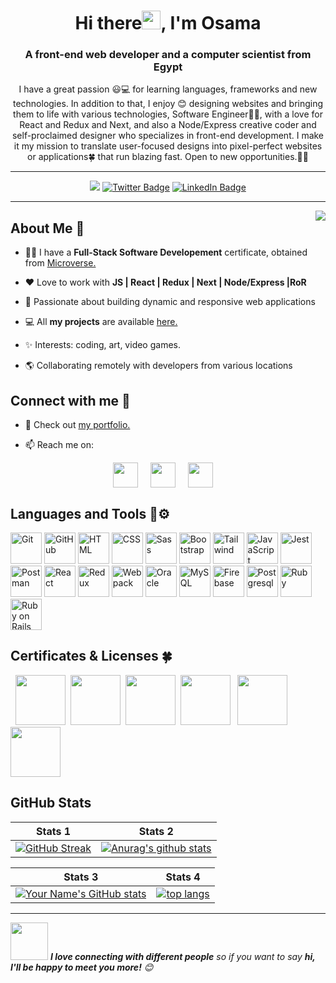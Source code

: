<h1 align="center"> Hi there<img src="https://media.giphy.com/media/hvRJCLFzcasrR4ia7z/giphy.gif" width="30px">, I'm Osama</h1>
<h3 align="center">A front-end web developer and a computer scientist from Egypt</h3>

<p align="center">I have a great passion 😃💻 for learning languages, frameworks and new technologies. In addition to that, I enjoy 😊 designing websites and bringing them to life with various technologies, Software Engineer👩‍💻, with a love for React and Redux and Next, and also a Node/Express creative coder and self-proclaimed designer who specializes in front-end development. I make it my mission to translate user-focused designs into pixel-perfect websites or applications🍀 that run blazing fast. Open to new opportunities.🚀💯</p>

---

<div align="center">
 
![](https://komarev.com/ghpvc/?username=osamaashraf6&label=VIEWS)
[![Twitter Badge](https://img.shields.io/badge/Twitter-Profile-informational?style=flat&logo=twitter&logoColor=white&color=1CA2F1)](https://twitter.com/OsamaAshraf578?t=l75KjrhQgK4h-vSPfgk1gA&s=08)
[![LinkedIn Badge](https://img.shields.io/badge/LinkedIn-Profile-informational?style=flat&logo=linkedin&logoColor=white&color=0D76A8)](https://www.linkedin.com/in/osamaashraf6/)
  
</div>

---

<img align="right" src="https://media2.giphy.com/media/L1R1tvI9svkIWwpVYr/giphy.gif?cid=790b76112be03f92de5e356ca9c83066f76d54710feb3b75&rid=giphy.gif&ct=g">

## About Me 🚀



- 👩‍💻 I have a **Full-Stack Software Developement** certificate, obtained from [Microverse.](https://github.com/microverseinc)

- ❤️ Love to work with **JS | React | Redux | Next | Node/Express |RoR**

- 🌱 Passionate about building dynamic and responsive web applications

- 💻 All **my projects** are available [here.](https://github.com/osamaashraf6?tab=repositories)

- ✨ Interests: coding, art, video games.

- 🌎 Collaborating remotely with developers from various locations

## Connect with me 🤝

- 🚀 Check out [my portfolio.](https://osamaashraf6.github.io/portfolio/)

- 📫 Reach me on:

<p align="center">
<a  href="https://twitter.com/OsamaAshraf578"  target="_blank">
<img  align="center"  src="https://img.icons8.com/doodle/2x/twitter.png" height="40"  width="40"  /></a>
&#8287;&#8287;&#8287;
<a  href="https://www.linkedin.com/in/osamaashraf6/?lipi=urn%3Ali%3Apage%3Ad_flagship3_feed%3BCWr0%2BvDiTOWKD0ZE3UXnuA%3D%3D"  target="_blank">
<img  align="center"  src="https://img.icons8.com/doodle/2x/linkedin.png" height="40"  width="40"  /></a>
&#8287;&#8287;&#8287;
<a href="mailto:osamaashraf668@gmail.com" target="_blank">
<img  align="center"  src="https://img.icons8.com/doodle/2x/gmail.png"  height="40"  width="40"  /></a> 
&#8287;&#8287;&#8287;
</p>




<h2 align="left">Languages and Tools 💼⚙️</h2>
<p align="left">
<div>
	<img height="50" src="https://user-images.githubusercontent.com/25181517/117364277-fc4eb280-aebd-11eb-8769-a3583c6a2037.png" alt="Git" title="Git" />
	<img height="50" src="https://user-images.githubusercontent.com/25181517/117364276-fc4eb280-aebd-11eb-92ba-8a6ef74b7313.png" alt="GitHub" title="GitHub" />
	<img height="50" src="https://user-images.githubusercontent.com/25181517/117447535-f00a3a00-af3d-11eb-89bf-45aaf56dbaf1.png" alt="HTML" title="HTML" />
	<img height="50" src="https://user-images.githubusercontent.com/25181517/117447663-0fa16280-af3e-11eb-8677-bcf8e4f8e298.png" alt="CSS" title="CSS" />
	<img height="50" src="https://github.com/get-icon/geticon/raw/master/icons/sass.svg" alt="Sass" title="Sass" />
	<img height="50" src="https://user-images.githubusercontent.com/25181517/121402101-c89df700-c959-11eb-8b4a-bbadf9e84b30.png" alt="Bootstrap" title="Bootstrap" />
	<img height="50" src="https://raw.githubusercontent.com/michaelkolesidis/tech-icons/3f4f5fbef9a8e5dae8dc9cab983472a9222993b9/icons/tailwindcss/tailwindcss-plain.svg" alt="Tailwind" title="Tailwind" />
	<img height="50" src="https://user-images.githubusercontent.com/25181517/117447155-6a868a00-af3d-11eb-9cfe-245df15c9f3f.png" alt="JavaScript" title="JavaScript" />
	<img height="50" src="https://github.com/get-icon/geticon/raw/master/icons/jest.svg" alt="Jest" title="Jest" />
	<img height="50" src="https://user-images.githubusercontent.com/25181517/121302453-01a67f00-c8fa-11eb-8c86-2ee00734c9a8.png" alt="Postman" title="Postman" />
	<img height="50" src="https://github.com/get-icon/geticon/raw/master/icons/react.svg" alt="React" title="React" />
	<img height="50" src="https://github.com/get-icon/geticon/raw/master/icons/redux.svg" alt="Redux" title="Redux" />
	<img height="50" src="https://github.com/get-icon/geticon/raw/master/icons/webpack.svg" alt="Webpack" title="Webpack" />
	<img height="50" src="https://user-images.githubusercontent.com/25181517/117208736-bdedc080-adf5-11eb-912f-61c7d43705f6.png" alt="Oracle" title="Oracle" />
	<img height="50" src="https://github.com/get-icon/geticon/raw/master/icons/mysql.svg" alt="MySQL" title="MySQL" />
	<img height="50" src="https://github.com/get-icon/geticon/raw/master/icons/firebase.svg" alt="Firebase" title="Firebase" />
	<img height="50" src="https://github.com/get-icon/geticon/raw/master/icons/postgresql.svg" alt="Postgresql" title="Postgresql" />
	<img height="50" src="https://user-images.githubusercontent.com/25181517/192603745-7d34df9e-7756-4756-a539-6a61badf7a80.png" alt="Ruby" title="Ruby" />
	<img height="50" src="https://user-images.githubusercontent.com/25181517/192603748-3ac17112-3653-4257-80da-a57334b11411.png" alt="Ruby on Rails" title="Ruby on Rails" />
</div>
</p>

<h2 align="left">Certificates & Licenses 🍀</h2>
<p align="left">

&nbsp; <a href="https://www.credential.net/51d97b20-96f3-41ba-b55b-2c7b02fc253d" target="blank"><img src="https://user-images.githubusercontent.com/83360636/235913455-d9a1e9e6-e9fb-438a-84aa-7f2945be64c7.png" width="80"></a>&nbsp; <a href="https://www.credential.net/d7505fc1-943c-4855-8842-4c3b7976173d" target="blank"><img src="https://user-images.githubusercontent.com/83360636/235913832-b93babab-000e-414b-b907-8d8c3a86ce20.png" width="80"></a>&nbsp; <a href="https://www.credential.net/739af63d-d503-4775-9423-d2890129f0dc" target="blank"><img src="https://user-images.githubusercontent.com/83360636/235914690-bb5805fd-6a52-4788-ba55-1c5b551fa7df.png" width="80"></a>&nbsp; <a href="https://www.credential.net/1b83b5c7-dce1-4727-b984-de4b1bbf9d2a" target="blank"><img src="https://user-images.githubusercontent.com/83360636/235914906-f269502f-cd53-4bb2-87ae-e238868b6c3f.png" width="80"></a> &nbsp; <a href="https://www.credential.net/3dfcd206-aa34-4c50-99f2-46bfab33e578" target="blank"><img src="https://user-images.githubusercontent.com/83360636/235915131-4a25f84a-ba93-4a92-80f7-1b96138afb24.png" width="80"></a> &nbsp; &nbsp; &nbsp; &nbsp; <a href="https://www.credential.net/e8f0b531-6a0c-492c-b106-f60a71e272f9#gs.wglj4p" target="blank"><img src="https://user-images.githubusercontent.com/83360636/235916663-8edc4edd-5ea1-4fdb-b449-b5e06ee8ca24.png" width="80"></a>
</p>

<h2 align ="left">GitHub Stats</h2>

| Stats 1 | Stats 2| 
| --- | --- |
|   [![GitHub Streak](https://github-readme-streak-stats.herokuapp.com/?user=osamaashraf6)](https://git.io/streak-stats)  |   [![Anurag's github stats](https://github-readme-stats.vercel.app/api?username=osamaashraf6&show_icons=true&theme=radical)](https://github.com/anuraghazra/github-readme-stats)|


| Stats 3 | Stats 4| 
| --- | --- |
|  [![Your Name's GitHub stats](https://github-readme-stats.vercel.app/api?username=osamaashraf6)](https://github.com/anuraghazra/github-readme-stats)   |   [![top langs](https://github-readme-stats.vercel.app/api/top-langs/?username=osamaashraf6&layout=compact)](https://github.com/osamaashraf6)   |

<hr>

 <img src="https://media.giphy.com/media/LnQjpWaON8nhr21vNW/giphy.gif" width="60"> <em><b>I love connecting with different people</b> so if you want to say <b>hi, I'll be happy to meet you more!</b> 😊 </em>
